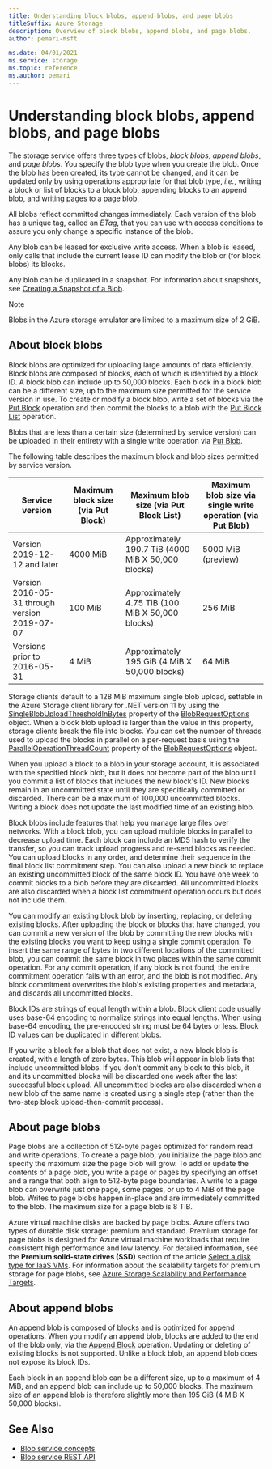 ```yaml
---
title: Understanding block blobs, append blobs, and page blobs
titleSuffix: Azure Storage
description: Overview of block blobs, append blobs, and page blobs.
author: pemari-msft

ms.date: 04/01/2021
ms.service: storage
ms.topic: reference
ms.author: pemari
---
```


# Understanding block blobs, append blobs, and page blobs

The storage service offers three types of blobs, *block blobs*, *append blobs*, and *page blobs*. You specify the blob type when you create the blob. Once the blob has been created, its type cannot be changed, and it can be updated only by using operations appropriate for that blob type, *i.e.*, writing a block or list of blocks to a block blob, appending blocks to an append blob, and writing pages to a page blob.  
  
All blobs reflect committed changes immediately. Each version of the blob has a unique tag, called an *ETag*, that you can use with access conditions to assure you only change a specific instance of the blob.  

Any blob can be leased for exclusive write access. When a blob is leased, only calls that include the current lease ID can modify the blob or (for block blobs) its blocks.  

Any blob can be duplicated in a snapshot. For information about snapshots, see [Creating a Snapshot of a Blob](Creating-a-Snapshot-of-a-Blob.md).  
  
> [!NOTE]
> Blobs in the Azure storage emulator are limited to a maximum size of 2 GiB.  
  
## About block blobs

Block blobs are optimized for uploading large amounts of data efficiently. Block blobs are composed of blocks, each of which is identified by a block ID. A block blob can include up to 50,000 blocks. Each block in a block blob can be a different size, up to the maximum size permitted for the service version in use. To create or modify a block blob, write a set of blocks via the [Put Block](Put-Block.md) operation and then commit the blocks to a blob with the [Put Block List](Put-Block-List.md) operation.

Blobs that are less than a certain size (determined by service version) can be uploaded in their entirety with a single write operation via [Put Blob](Put-Blob.md).

The following table describes the maximum block and blob sizes permitted by service version.

| Service version | Maximum block size (via Put Block) | Maximum blob size (via Put Block List) | Maximum blob size via single write operation (via Put Blob) |
|-|-|-|-|
| Version 2019-12-12 and later | 4000 MiB | Approximately 190.7 TiB (4000 MiB X 50,000 blocks) | 5000 MiB (preview) |
| Version 2016-05-31 through version 2019-07-07 | 100 MiB | Approximately 4.75 TiB (100 MiB X 50,000 blocks) | 256 MiB |
| Versions prior to 2016-05-31 | 4 MiB | Approximately 195 GiB (4 MiB X 50,000 blocks) | 64 MiB |

Storage clients default to a 128 MiB maximum single blob upload, settable in the Azure Storage client library for .NET version 11 by using the [SingleBlobUploadThresholdInBytes](/dotnet/api/microsoft.azure.storage.blob.blobrequestoptions.singleblobuploadthresholdinbytes) property of the [BlobRequestOptions](/dotnet/api/microsoft.azure.storage.blob.blobrequestoptions) object. When a block blob upload is larger than the value in this property, storage clients break the file into blocks. You can set the number of threads used to upload the blocks in parallel on a per-request basis using the [ParallelOperationThreadCount](/dotnet/api/microsoft.azure.storage.blob.blobrequestoptions.paralleloperationthreadcount) property of the [BlobRequestOptions](/dotnet/api/microsoft.azure.storage.blob.blobrequestoptions) object.  

When you upload a block to a blob in your storage account, it is associated with the specified block blob, but it does not become part of the blob until you commit a list of blocks that includes the new block's ID. New blocks remain in an uncommitted state until they are specifically committed or discarded. There can be a maximum of 100,000 uncommitted blocks. Writing a block does not update the last modified time of an existing blob.  

Block blobs include features that help you manage large files over networks. With a block blob, you can upload multiple blocks in parallel to decrease upload time. Each block can include an MD5 hash to verify the transfer, so you can track upload progress and re-send blocks as needed. You can upload blocks in any order, and determine their sequence in the final block list commitment step. You can also upload a new block to replace an existing uncommitted block of the same block ID. You have one week to commit blocks to a blob before they are discarded. All uncommitted blocks are also discarded when a block list commitment operation occurs but does not include them.  

You can modify an existing block blob by inserting, replacing, or deleting existing blocks. After uploading the block or blocks that have changed, you can commit a new version of the blob by committing the new blocks with the existing blocks you want to keep using a single commit operation. To insert the same range of bytes in two different locations of the committed blob, you can commit the same block in two places within the same commit operation. For any commit operation, if any block is not found, the entire commitment operation fails with an error, and the blob is not modified. Any block commitment overwrites the blob's existing properties and metadata, and discards all uncommitted blocks.  

Block IDs are strings of equal length within a blob. Block client code usually uses base-64 encoding to normalize strings into equal lengths. When using base-64 encoding, the pre-encoded string must be 64 bytes or less. Block ID values can be duplicated in different blobs.

If you write a block for a blob that does not exist, a new block blob is created, with a length of zero bytes. This blob will appear in blob lists that include uncommitted blobs. If you don't commit any block to this blob, it and its uncommitted blocks will be discarded one week after the last successful block upload. All uncommitted blocks are also discarded when a new blob of the same name is created using a single step (rather than the two-step block upload-then-commit process).  

## About page blobs

Page blobs are a collection of 512-byte pages optimized for random read and write operations. To create a page blob, you initialize the page blob and specify the maximum size the page blob will grow. To add or update the contents of a page blob, you write a page or pages by specifying an offset and a range that both align to 512-byte page boundaries. A write to a page blob can overwrite just one page, some pages, or up to 4 MiB of the page blob. Writes to page blobs happen in-place and are immediately committed to the blob. The maximum size for a page blob is 8 TiB.  
  
Azure virtual machine disks are backed by page blobs. Azure offers two types of durable disk storage: premium and standard. Premium storage for page blobs is designed for Azure virtual machine workloads that require consistent high performance and low latency. For detailed information, see the **Premium solid-state drives (SSD)** section of the article [Select a disk type for IaaS VMs](/azure/virtual-machines/windows/disks-types#premium-ssd). For information about the scalability targets for premium storage for page blobs, see [Azure Storage Scalability and Performance Targets](/azure/storage/storage-scalability-targets).
  
## About append blobs

An append blob is composed of blocks and is optimized for append operations. When you modify an append blob, blocks are added to the end of the blob only, via the [Append Block](Append-Block.md) operation. Updating or deleting of existing blocks is not supported. Unlike a block blob, an append blob does not expose its block IDs.  

Each block in an append blob can be a different size, up to a maximum of 4 MiB, and an append blob can include up to 50,000 blocks. The maximum size of an append blob is therefore slightly more than 195 GiB (4 MiB X 50,000 blocks).  
  
## See Also

- [Blob service concepts](Blob-Service-Concepts.md)
- [Blob service REST API](Blob-Service-REST-API.md)

